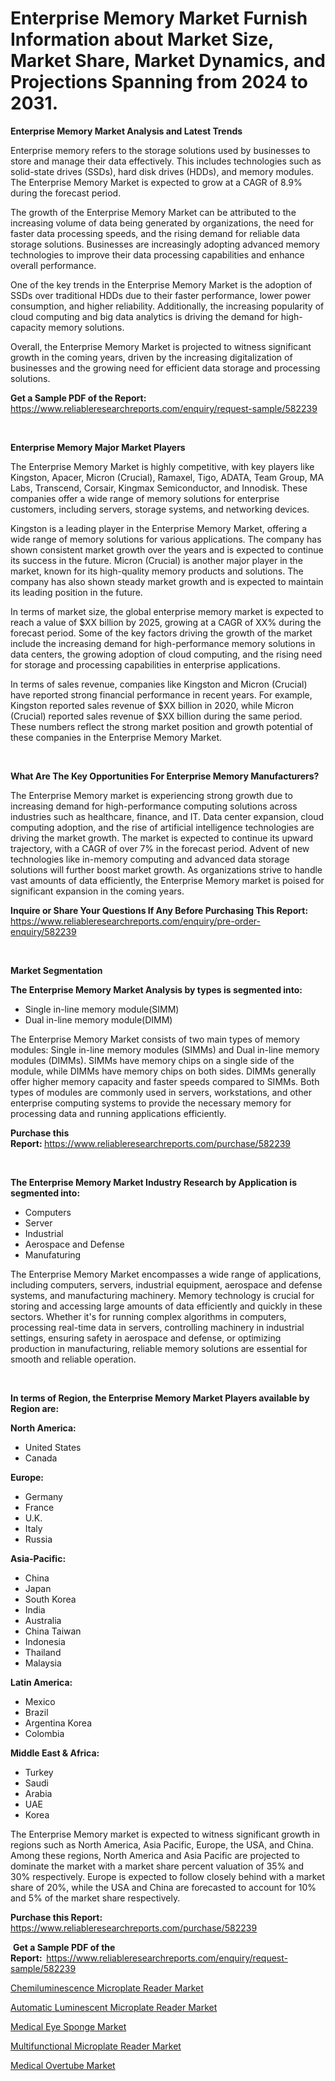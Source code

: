 <p><h1>Enterprise Memory Market Furnish Information about Market Size, Market Share, Market Dynamics, and Projections Spanning from 2024 to 2031.</h1></p><p><strong>Enterprise Memory Market Analysis and Latest Trends</strong></p>
<p><p>Enterprise memory refers to the storage solutions used by businesses to store and manage their data effectively. This includes technologies such as solid-state drives (SSDs), hard disk drives (HDDs), and memory modules. The Enterprise Memory Market is expected to grow at a CAGR of 8.9% during the forecast period.</p><p>The growth of the Enterprise Memory Market can be attributed to the increasing volume of data being generated by organizations, the need for faster data processing speeds, and the rising demand for reliable data storage solutions. Businesses are increasingly adopting advanced memory technologies to improve their data processing capabilities and enhance overall performance.</p><p>One of the key trends in the Enterprise Memory Market is the adoption of SSDs over traditional HDDs due to their faster performance, lower power consumption, and higher reliability. Additionally, the increasing popularity of cloud computing and big data analytics is driving the demand for high-capacity memory solutions.</p><p>Overall, the Enterprise Memory Market is projected to witness significant growth in the coming years, driven by the increasing digitalization of businesses and the growing need for efficient data storage and processing solutions.</p></p>
<p><strong>Get a Sample PDF of the Report:&nbsp;</strong> <a href="https://www.reliableresearchreports.com/enquiry/request-sample/582239">https://www.reliableresearchreports.com/enquiry/request-sample/582239</a></p>
<p>&nbsp;</p>
<p><strong>Enterprise Memory Major Market Players</strong></p>
<p><p>The Enterprise Memory Market is highly competitive, with key players like Kingston, Apacer, Micron (Crucial), Ramaxel, Tigo, ADATA, Team Group, MA Labs, Transcend, Corsair, Kingmax Semiconductor, and Innodisk. These companies offer a wide range of memory solutions for enterprise customers, including servers, storage systems, and networking devices.</p><p>Kingston is a leading player in the Enterprise Memory Market, offering a wide range of memory solutions for various applications. The company has shown consistent market growth over the years and is expected to continue its success in the future. Micron (Crucial) is another major player in the market, known for its high-quality memory products and solutions. The company has also shown steady market growth and is expected to maintain its leading position in the future.</p><p>In terms of market size, the global enterprise memory market is expected to reach a value of $XX billion by 2025, growing at a CAGR of XX% during the forecast period. Some of the key factors driving the growth of the market include the increasing demand for high-performance memory solutions in data centers, the growing adoption of cloud computing, and the rising need for storage and processing capabilities in enterprise applications.</p><p>In terms of sales revenue, companies like Kingston and Micron (Crucial) have reported strong financial performance in recent years. For example, Kingston reported sales revenue of $XX billion in 2020, while Micron (Crucial) reported sales revenue of $XX billion during the same period. These numbers reflect the strong market position and growth potential of these companies in the Enterprise Memory Market.</p></p>
<p>&nbsp;</p>
<p><strong>What Are The Key Opportunities For Enterprise Memory Manufacturers?</strong></p>
<p><p>The Enterprise Memory market is experiencing strong growth due to increasing demand for high-performance computing solutions across industries such as healthcare, finance, and IT. Data center expansion, cloud computing adoption, and the rise of artificial intelligence technologies are driving the market growth. The market is expected to continue its upward trajectory, with a CAGR of over 7% in the forecast period. Advent of new technologies like in-memory computing and advanced data storage solutions will further boost market growth. As organizations strive to handle vast amounts of data efficiently, the Enterprise Memory market is poised for significant expansion in the coming years.</p></p>
<p><strong>Inquire or Share Your Questions If Any Before Purchasing This Report:</strong> <a href="https://www.reliableresearchreports.com/enquiry/pre-order-enquiry/582239">https://www.reliableresearchreports.com/enquiry/pre-order-enquiry/582239</a></p>
<p>&nbsp;</p>
<p><strong>Market Segmentation</strong></p>
<p><strong>The Enterprise Memory Market Analysis by types is segmented into:</strong></p>
<p><ul><li>Single in-line memory module(SIMM)</li><li>Dual in-line memory module(DIMM)</li></ul></p>
<p><p>The Enterprise Memory Market consists of two main types of memory modules: Single in-line memory modules (SIMMs) and Dual in-line memory modules (DIMMs). SIMMs have memory chips on a single side of the module, while DIMMs have memory chips on both sides. DIMMs generally offer higher memory capacity and faster speeds compared to SIMMs. Both types of modules are commonly used in servers, workstations, and other enterprise computing systems to provide the necessary memory for processing data and running applications efficiently.</p></p>
<p><strong>Purchase this Report:&nbsp;</strong><a href="https://www.reliableresearchreports.com/purchase/582239">https://www.reliableresearchreports.com/purchase/582239</a></p>
<p>&nbsp;</p>
<p><strong>The Enterprise Memory Market Industry Research by Application is segmented into:</strong></p>
<p><ul><li>Computers</li><li>Server</li><li>Industrial</li><li>Aerospace and Defense</li><li>Manufaturing</li></ul></p>
<p><p>The Enterprise Memory Market encompasses a wide range of applications, including computers, servers, industrial equipment, aerospace and defense systems, and manufacturing machinery. Memory technology is crucial for storing and accessing large amounts of data efficiently and quickly in these sectors. Whether it's for running complex algorithms in computers, processing real-time data in servers, controlling machinery in industrial settings, ensuring safety in aerospace and defense, or optimizing production in manufacturing, reliable memory solutions are essential for smooth and reliable operation.</p></p>
<p>&nbsp;</p>
<p><strong>In terms of Region, the Enterprise Memory Market Players available by Region are:</strong></p>
<p>
    <p> <strong> North America: </strong>
        <ul>
            <li>United States</li>
            <li>Canada</li>
        </ul>
        </p> 
    <p> <strong> Europe: </strong>
        <ul>
            <li>Germany</li>
            <li>France</li>
            <li>U.K.</li>
            <li>Italy</li>
            <li>Russia</li>
        </ul>
        </p> 
    <p> <strong> Asia-Pacific: </strong>
        <ul>
            <li>China</li>
            <li>Japan</li>
            <li>South Korea</li>
            <li>India</li>
            <li>Australia</li>
            <li>China Taiwan</li>
            <li>Indonesia</li>
            <li>Thailand</li>
            <li>Malaysia</li>
        </ul>
        </p> 
    <p> <strong> Latin America: </strong>
        <ul>
            <li>Mexico</li>
            <li>Brazil</li>
            <li>Argentina Korea</li>
            <li>Colombia</li>
        </ul>
        </p> 
    <p> <strong> Middle East & Africa: </strong>
        <ul>
            <li>Turkey</li>
            <li>Saudi</li>
            <li>Arabia</li>
            <li>UAE</li>
            <li>Korea</li>
        </ul>
    </p>
    </p>
<p><p>The Enterprise Memory market is expected to witness significant growth in regions such as North America, Asia Pacific, Europe, the USA, and China. Among these regions, North America and Asia Pacific are projected to dominate the market with a market share percent valuation of 35% and 30% respectively. Europe is expected to follow closely behind with a market share of 20%, while the USA and China are forecasted to account for 10% and 5% of the market share respectively.</p></p>
<p><strong>Purchase this Report: </strong><a href="https://www.reliableresearchreports.com/purchase/582239">https://www.reliableresearchreports.com/purchase/582239</a></p>
<p>&nbsp;<strong>Get a Sample PDF of the Report:&nbsp;&nbsp;</strong><a href="https://www.reliableresearchreports.com/enquiry/request-sample/582239">https://www.reliableresearchreports.com/enquiry/request-sample/582239</a></p>
<p><strong></strong></p>
<p><p><a href="https://medium.com/@kevenjewess/chemiluminescence-microplate-reader-market-research-report-its-history-and-forecast-2024-to-2031-29def9ff733a">Chemiluminescence Microplate Reader Market</a></p><p><a href="https://medium.com/@kevenjewess/automatic-luminescent-microplate-reader-market-insights-into-market-cagr-market-trends-and-bb65bb8da67f">Automatic Luminescent Microplate Reader Market</a></p><p><a href="https://medium.com/@kevenjewess/medical-eye-sponge-market-furnishes-information-on-market-share-market-trends-and-market-growth-b6ed1ec7e1dd">Medical Eye Sponge Market</a></p><p><a href="https://medium.com/@kevenjewess/multifunctional-microplate-reader-market-trends-and-market-analysis-forecasted-for-period-2024-2031-e5c87409c1cf">Multifunctional Microplate Reader Market</a></p><p><a href="https://medium.com/@kevenjewess/medical-overtube-market-size-cagr-trends-2024-2030-74411df5f394">Medical Overtube Market</a></p></p>